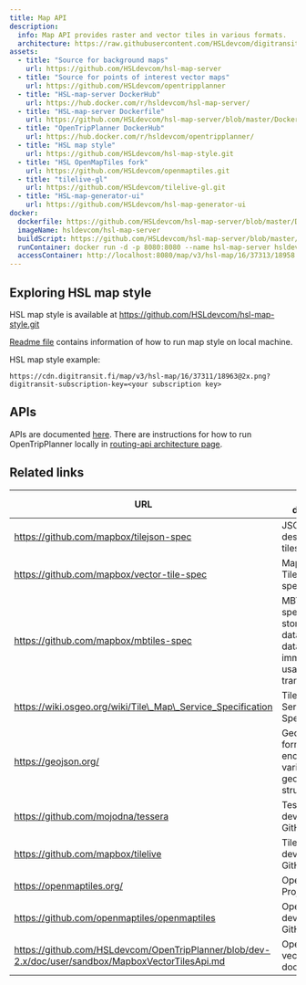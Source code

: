 ```yaml
---
title: Map API
description:
  info: Map API provides raster and vector tiles in various formats.
  architecture: https://raw.githubusercontent.com/HSLdevcom/digitransit-site/master/src/pages/en/developers/architecture/x-apis/3-map-api/architecture.xml
assets:
  - title: "Source for background maps"
    url: https://github.com/HSLdevcom/hsl-map-server
  - title: "Source for points of interest vector maps"
    url: https://github.com/HSLdevcom/opentripplanner
  - title: "HSL-map-server DockerHub"
    url: https://hub.docker.com/r/hsldevcom/hsl-map-server/
  - title: "HSL-map-server Dockerfile"
    url: https://github.com/HSLdevcom/hsl-map-server/blob/master/Dockerfile
  - title: "OpenTripPlanner DockerHub"
    url: https://hub.docker.com/r/hsldevcom/opentripplanner/
  - title: "HSL map style"
    url: https://github.com/HSLdevcom/hsl-map-style.git
  - title: "HSL OpenMapTiles fork"
    url: https://github.com/HSLdevcom/openmaptiles.git
  - title: "tilelive-gl"
    url: https://github.com/HSLdevcom/tilelive-gl.git
  - title: "HSL-map-generator-ui"
    url: https://github.com/HSLdevcom/hsl-map-generator-ui
docker:
  dockerfile: https://github.com/HSLdevcom/hsl-map-server/blob/master/Dockerfile
  imageName: hsldevcom/hsl-map-server
  buildScript: https://github.com/HSLdevcom/hsl-map-server/blob/master/.github/workflows/scripts/build_and_push_image.sh
  runContainer: docker run -d -p 8080:8080 --name hsl-map-server hsldevcom/hsl-map-server
  accessContainer: http://localhost:8080/map/v3/hsl-map/16/37313/18958.png
---
```


## Exploring HSL map style

HSL map style is available at https://github.com/HSLdevcom/hsl-map-style.git

[Readme file](https://github.com/HSLdevcom/hsl-map-style/blob/master/README.md) contains information of how to run map style on local machine.

HSL map style example:

`https://cdn.digitransit.fi/map/v3/hsl-map/16/37311/18963@2x.png?digitransit-subscription-key=<your subscription key>`

## APIs

APIs are documented [here](../../../apis/3-map-api/). There are instructions for how to run OpenTripPlanner locally in [routing-api architecture page](../1-routing-api/).

## Related links

| URL                                                          | Project description                                                                                       |
| ------------------------------------------------------------ | --------------------------------------------------------------------------------------------------------- |
| https://github.com/mapbox/tilejson-spec                      | JSON format for describing map tilesets                                                                   |
| https://github.com/mapbox/vector-tile-spec                   | Mapbox Vector Tile specification                                                                          |
| https://github.com/mapbox/mbtiles-spec                       | MBTiles specification for storing tiled map data in SQLite databases for immediate usage and for transfer |
| https://wiki.osgeo.org/wiki/Tile\_Map\_Service_Specification | Tile Map Service Specification                                                                            |
| https://geojson.org/                                         | GeoJSON format for encoding a variety of geographic data structures                                       |
| https://github.com/mojodna/tessera                           | Tessera development on GitHub                                                                             |
| https://github.com/mapbox/tilelive                           | TileLive development on GitHub                                                                            |
| https://openmaptiles.org/                                    | OpenMapTiles Project                                                                                      |
| https://github.com/openmaptiles/openmaptiles                 | OpenMapTiles development on GitHub                                                                        |
| https://github.com/HSLdevcom/OpenTripPlanner/blob/dev-2.x/doc/user/sandbox/MapboxVectorTilesApi.md | OpenTripPlanner vector tile layer documentation                                                                        |

